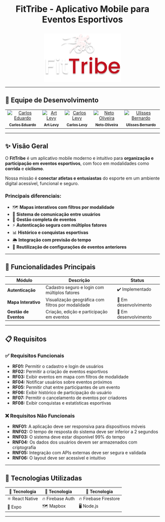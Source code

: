# <p align="center">FitTribe - Aplicativo Mobile para Eventos Esportivos</p>

<p align="center">
  <img src="./assets/logo-FitTribe.png" alt="Logo do Projeto FitTribe" width="250"/>
</p>

---

## 👥 Equipe de Desenvolvimento

<table align="center">
  <tr>
    <td align="center">
      <a href="https://github.com/carloseduardo-rocha">
        <img src="https://avatars.githubusercontent.com/u/154270394?v=4" width="100px;" alt="Carlos Eduardo"/><br />
        <sub><b>Carlos Eduardo</b></sub>
      </a>
    </td>
    <td align="center">
      <a href="https://github.com/ArtLevy">
        <img src="https://github.com/ArtLevy.png" width="100px;" alt="Art Levy"/><br />
        <sub><b>Art Levy</b></sub>
      </a>
    </td>
    <td align="center">
      <a href="https://github.com/CarlosLevyM">
        <img src="https://github.com/CarlosLevyM.png" width="100px;" alt="Carlos Levy"/><br />
        <sub><b>Carlos Levy</b></sub>
      </a>
    </td>
    <td align="center">
      <a href="https://github.com/oliveriraneto">
        <img src="https://github.com/oliveriraneto.png" width="100px;" alt="Neto Oliveira"/><br />
        <sub><b>Neto Oliveira</b></sub>
      </a>
    </td>
    <td align="center">
      <a href="https://github.com/UlissesBernardo">
        <img src="https://github.com/UlissesBernardo.png" width="100px;" alt="Ulisses Bernardo"/><br />
        <sub><b>Ulisses Bernardo</b></sub>
      </a>
    </td>
  </tr>
</table>

---

## ✨ Visão Geral

O **FitTribe** é um aplicativo mobile moderno e intuitivo para **organização e participação em eventos esportivos**, com foco em modalidades como **corrida** e **ciclismo**.

Nossa missão é **conectar atletas e entusiastas** do esporte em um ambiente digital acessível, funcional e seguro.

### Principais diferenciais:
- 🗺️ **Mapas interativos com filtros por modalidade**  
- 💬 **Sistema de comunicação entre usuários**  
- 📅 **Gestão completa de eventos**  
- ⚡ **Autenticação segura com múltiplos fatores**  
- 📊 **Histórico e conquistas esportivas**  
- 🌦️ **Integração com previsão do tempo**  
- 🔄 **Reutilização de configurações de eventos anteriores**

---

## 🚀 Funcionalidades Principais

| Módulo                 | Descrição                                          | Status                 |
|-------------------------|----------------------------------------------------|-------------------------|
| **Autenticação**        | Cadastro seguro e login com múltiplos fatores      | ✔️ Implementado          |
| **Mapa Interativo**     | Visualização geográfica com filtros por modalidade | 🚧 Em desenvolvimento    |
| **Gestão de Eventos**   | Criação, edição e participação em eventos          | 🚧 Em desenvolvimento    |

---

## 📋 Requisitos

### ✅ Requisitos Funcionais

- **RF01:** Permitir o cadastro e login de usuários  
- **RF02:** Permitir a criação de eventos esportivos  
- **RF03:** Exibir eventos em mapa com filtros de modalidade  
- **RF04:** Notificar usuários sobre eventos próximos  
- **RF05:** Permitir chat entre participantes de um evento  
- **RF06:** Exibir histórico de participação do usuário  
- **RF07:** Permitir o cancelamento de eventos por criadores  
- **RF08:** Exibir conquistas e estatísticas esportivas  

### ❌ Requisitos Não Funcionais

- **RNF01:** A aplicação deve ser responsiva para dispositivos móveis  
- **RNF02:** O tempo de resposta do sistema deve ser inferior a 2 segundos  
- **RNF03:** O sistema deve estar disponível 99% do tempo  
- **RNF04:** Os dados dos usuários devem ser armazenados com criptografia  
- **RNF05:** Integração com APIs externas deve ser segura e validada  
- **RNF06:** O layout deve ser acessível e intuitivo  

---

## 📱 Tecnologias Utilizadas

| 🚀 Tecnologia      | 🚀 Tecnologia        | 🚀 Tecnologia        |
|--------------------|----------------------|----------------------|
| ⚛️ React Native    | 🔥 Firebase Auth      | 🔥 Firebase Firestore |
| 📱 Expo            | 🗺️ Mapbox             | 🖥️ Node.js            |

---